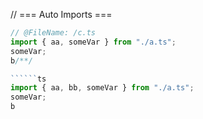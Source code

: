 // === Auto Imports === 
```ts
// @FileName: /c.ts
import { aa, someVar } from "./a.ts";
someVar;
b/**/

``````ts
import { aa, bb, someVar } from "./a.ts";
someVar;
b

```

